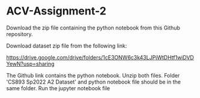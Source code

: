 # ACV-Assignment-2

Download the zip file containing the python notebook from this Github repository.

Download dataset zip file from the following link:

https://drive.google.com/drive/folders/1cE3ONW6c3k43LJPjWtDHtf1wiDVDYewN?usp=sharing

The Github link contains the python notebook. Unzip both files. Folder 'CS893 Sp2022 A2 Dataset' and python notebook file should be in the same folder.
Run the jupyter notebook file
